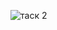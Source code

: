 ![таск 2](https://user-images.githubusercontent.com/90615021/174114122-ee8f30b7-dc49-4f95-8c7b-9ce93ae5e9fa.jpg)

